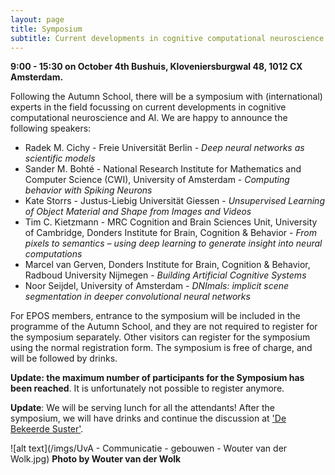 ```yaml
---
layout: page
title: Symposium
subtitle: Current developments in cognitive computational neuroscience and AI
---
```


**9:00 - 15:30 on October 4th
Bushuis, Kloveniersburgwal 48, 1012 CX Amsterdam.**


Following the Autumn School, there will be a symposium with (international) experts in the field focussing on current developments in cognitive computational neuroscience and AI. We are happy to announce the following speakers:

* Radek M. Cichy - Freie Universität Berlin - *Deep neural networks as scientific models*
* Sander M. Bohté - National Research Institute for Mathematics and Computer Science (CWI), University of Amsterdam - *Computing behavior with Spiking Neurons*
* Kate Storrs - Justus-Liebig Universität Giessen - *Unsupervised Learning of Object Material and Shape from Images and Videos*
* Tim C. Kietzmann - MRC Cognition and Brain Sciences Unit, University of Cambridge, Donders Institute for Brain, Cognition & Behavior - *From pixels to semantics – using deep learning to generate insight into neural computations*
* Marcel van Gerven, Donders Institute for Brain, Cognition & Behavior, Radboud University Nijmegen - *Building Artificial Cognitive Systems*
* Noor Seijdel, University of Amsterdam - *DNImals: implicit scene segmentation in deeper convolutional neural networks*


For EPOS members, entrance to the symposium will be included in the programme of the Autumn School, and they are not required to register for the symposium separately. Other visitors can register for the symposium using the normal registration form. The symposium is free of charge, and will be followed by drinks.

**Update: the maximum number of participants for the Symposium has been reached**. It is unfortunately not possible to register anymore.  

**Update**: We will be serving lunch for all the attendants! After the symposium, we will have drinks and continue the discussion at ['De Bekeerde Suster'](https://www.google.com/maps/place/De+Bekeerde+Suster/@52.3720689,4.897053,17z/data=!3m1!4b1!4m5!3m4!1s0x47c609b92c420703:0x1c223af553d2d715!8m2!3d52.3720689!4d4.8992417).

![alt text](/imgs/UvA - Communicatie - gebouwen - Wouter van der Wolk.jpg)
**Photo by Wouter van der Wolk**
